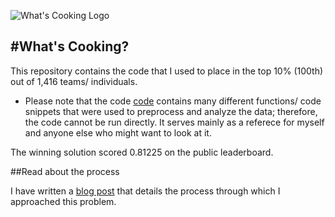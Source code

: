 ![What's Cooking Logo](/images/whats_cooking_logo.png)

#What's Cooking?
----

This repository contains the code that I used to place in the top 10% (100th) out of 1,416 teams/ individuals.
* Please note that the code [code](cooking.py) contains many different functions/ code snippets that were used to preprocess and analyze the data; therefore, the code cannot be run directly. It serves mainly as a referece for myself and anyone else who might want to look at it.

The winning solution scored 0.81225 on the public leaderboard.

##Read about the process

I have written a [blog post](http://jeffwen.github.io/2015/12/19/whats_cooking) that details the process through which I approached this problem.

